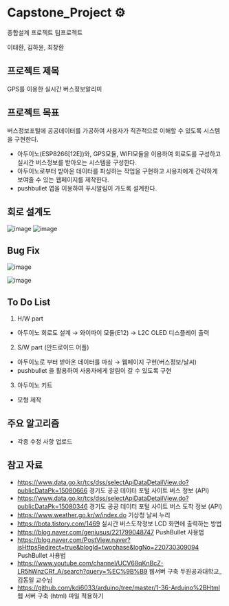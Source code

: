 # Capstone_Project ⚙️

종합설계 프로젝트 팀프로젝트 <br>

이태환, 김하윤, 최창환

## 프로젝트 제목

GPS를 이용한 실시간 버스정보알리미

## 프로젝트 목표

버스정보포털에 공공데이터를 가공하여 사용자가 직관적으로 이해할 수 있도록 시스템을 구현한다.<br>

- 아두이노(ESP8266[12E])와, GPS모듈, WIFI모듈을 이용하여 회로도를 구성하고 실시간 버스정보를 받아오는 시스템을 구성한다.
- 아두이노로부터 받아온 데이터를 파싱하는 작업을 구현하고 사용자에게 간략하게 보여줄 수 있는 웹페이지를 제작한다.
- pushbullet 앱을 이용하여 푸시알림이 가도록 설계한다.

## 회로 설계도

![image](https://user-images.githubusercontent.com/57865037/168776372-ba141567-fdf4-45b4-9159-1ee9f365278c.png)
![image](https://user-images.githubusercontent.com/57865037/169697709-fb1d72a6-2c2a-4a5e-be2c-8a321cad8482.png)


## Bug Fix

![image](https://user-images.githubusercontent.com/57865037/169040718-443fbb6a-bbd4-4694-9782-571cb5e3cb6e.png)

![image](https://user-images.githubusercontent.com/57865037/169031741-55a71330-d568-4259-8e9e-fe0a5600274b.jpg)

## To Do List

1. H/W part

- 아두이노 회로도 설계 → 와이파이 모듈(E12) → L2C OLED 디스플레이 출력

2. S/W part (안드로이드 어플)

- 아두이노로 부터 받아온 데이터를 파싱 → 웹페이지 구현(버스정보/날씨)
- pushbullet 을 활용하여 사용자에게 알림이 갈 수 있도록 구현

3. 아두이노 키트

- 모형 제작

## 주요 알고리즘

- 각종 수정 사항 업로드

## 참고 자료

- https://www.data.go.kr/tcs/dss/selectApiDataDetailView.do?publicDataPk=15080666 경기도 공공 데이터 포털 사이트 버스 정보 (API)
- https://www.data.go.kr/tcs/dss/selectApiDataDetailView.do?publicDataPk=15080346 경기도 공공 데이터 포털 사이트 버스 도착 정보 (API)
- https://www.weather.go.kr/w/index.do 기상청 날씨 누리
- https://bota.tistory.com/1469 실시간 버스도착정보 LCD 화면에 출력하는 방법
- https://blog.naver.com/geniusus/221799048747 PushBullet 사용법
- https://blog.naver.com/PostView.naver?isHttpsRedirect=true&blogId=twophase&logNo=220730309094 PushBullet 사용법
- https://www.youtube.com/channel/UCV68qKnBcZ-LR5hWnzCRf_A/search?query=%EC%9B%B9 웹서버 구축 두원공과대학교_김동일 교수님
- https://github.com/kdi6033/arduino/tree/master/1-36-Arduino%2BHtml 웹 서버 구축 (html) 파일 적용하기
